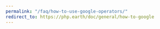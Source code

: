 ```yaml
---
permalink: "/faq/how-to-use-google-operators/"
redirect_to: https://php.earth/doc/general/how-to-google
---
```

